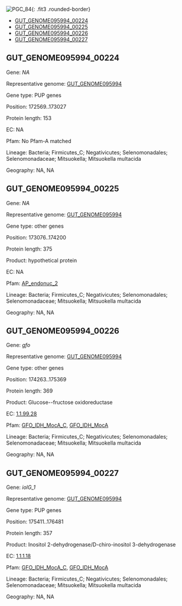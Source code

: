 ![PGC_84](../static/images/Clusters_figure/PGC_84.jpg){: .fit3 .rounded-border}

<ul id="myTab" class="nav nav-tabs">
  <li class="active">
        <a href="#tab1" data-toggle="tab">GUT_GENOME095994_00224</a>
  </li>
<li><a href="#tab2" data-toggle="tab">GUT_GENOME095994_00225</a></li>
<li><a href="#tab3" data-toggle="tab">GUT_GENOME095994_00226</a></li>
<li><a href="#tab4" data-toggle="tab">GUT_GENOME095994_00227</a></li>
</ul>

<div id="myTabContent" class="tab-content">
  <div class="tab-pane fade in active" id="tab1">

<h2 id="GUT_GENOME095994_00224">GUT_GENOME095994_00224</h2>
<p>Gene: <em>NA</em>
<p>Representative genome: <a href="https://www.ebi.ac.uk/metagenomics/genomes/MGYG-HGUT-01316">GUT_GENOME095994</a></p>
<p>Gene type: PUP genes</p>
<p>Position: 172569..173027</p>
<p>Protein length: 153</p>
<p>EC: NA</p>
<p>Pfam: No Pfam-A matched</p>
<p>Lineage: Bacteria; Firmicutes_C; Negativicutes; Selenomonadales; Selenomonadaceae; Mitsuokella; Mitsuokella multacida</p>
<p>Geography: NA, NA</p>
  </div>

  <div class="tab-pane fade" id="tab2">

<h2 id="GUT_GENOME095994_00225">GUT_GENOME095994_00225</h2>
<p>Gene: <em>NA</em></p>
<p>Representative genome: <a href="https://www.ebi.ac.uk/metagenomics/genomes/MGYG-HGUT-01316">GUT_GENOME095994</a></p>
<p>Gene type: other genes</p>
<p>Position: 173076..174200</p>
<p>Protein length: 375</p>
<p>Product: hypothetical protein</p>
<p>EC: NA</p>
<p>Pfam: <a href="http://pfam.xfam.org/family/AP_endonuc_2">AP_endonuc_2</a></p>

<p>Lineage: Bacteria; Firmicutes_C; Negativicutes; Selenomonadales; Selenomonadaceae; Mitsuokella; Mitsuokella multacida</p>
<p>Geography: NA, NA</p>

  </div>
  <div class="tab-pane fade" id="tab3">

<h2 id="GUT_GENOME095994_00226">GUT_GENOME095994_00226</h2>
<p>Gene: <em>gfo</em></p>
<p>Representative genome: <a href="https://www.ebi.ac.uk/metagenomics/genomes/MGYG-HGUT-01316">GUT_GENOME095994</a></p>
<p>Gene type: other genes</p>
<p>Position: 174263..175369</p>
<p>Protein length: 369</p>
<p>Product: Glucose--fructose oxidoreductase</p>
<p>EC: <a href="https://www.brenda-enzymes.org/enzyme.php?ecno=1.1.99.28">1.1.99.28</a></p>
<p>Pfam: <a href="http://pfam.xfam.org/family/GFO_IDH_MocA_C">GFO_IDH_MocA_C</a>, <a href="http://pfam.xfam.org/family/GFO_IDH_MocA">GFO_IDH_MocA</a></p>
<p>Lineage: Bacteria; Firmicutes_C; Negativicutes; Selenomonadales; Selenomonadaceae; Mitsuokella; Mitsuokella multacida</p>
<p>Geography: NA, NA</p>

  </div>
  <div class="tab-pane fade" id="tab4">

<h2 id="GUT_GENOME095994_00227">GUT_GENOME095994_00227</h2>
<p>Gene: <em>iolG_1</em></p>
<p>Representative genome: <a href="https://www.ebi.ac.uk/metagenomics/genomes/MGYG-HGUT-01316">GUT_GENOME095994</a></p>
<p>Gene type: PUP genes</p>
<p>Position: 175411..176481</p>
<p>Protein length: 357</p>
<p>Product: Inositol 2-dehydrogenase/D-chiro-inositol 3-dehydrogenase</p>
<p>EC: <a href="https://www.brenda-enzymes.org/enzyme.php?ecno=1.1.1.18">1.1.1.18</a></p>
<p>Pfam: <a href="http://pfam.xfam.org/family/GFO_IDH_MocA_C">GFO_IDH_MocA_C</a>, <a href="http://pfam.xfam.org/family/GFO_IDH_MocA">GFO_IDH_MocA</a></p>
<p>Lineage: Bacteria; Firmicutes_C; Negativicutes; Selenomonadales; Selenomonadaceae; Mitsuokella; Mitsuokella multacida</p>
<p>Geography: NA, NA</p>

  </div>
</div>
